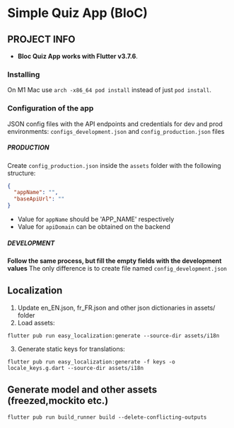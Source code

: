 # Simple Quiz App (BloC)

## PROJECT INFO

- **Bloc Quiz App works with Flutter v3.7.6**.

### Installing

On M1 Mac use `arch -x86_64 pod install` instead of just `pod install`.

### Configuration of the app
JSON config files with the API endpoints and credentials for dev and prod
environments: `configs_development.json` and `config_production.json` files

##### PRODUCTION

Create `config_production.json` inside the `assets` folder with the following structure:

```json
{
  "appName": "",
  "baseApiUrl": ""
}
```

- Value for `appName` should be 'APP_NAME' respectively
- Value for `apiDomain` can be obtained on the backend


##### DEVELOPMENT

**Follow the same process, but fill the empty fields with the development values**
The only difference is to create file named `config_development.json`

## Localization

1. Update en_EN.json, fr_FR.json and other json dictionaries in assets/ folder
2. Load assets:

```shell
flutter pub run easy_localization:generate --source-dir assets/i18n
```

3. Generate static keys for translations:

```shell
flutter pub run easy_localization:generate -f keys -o locale_keys.g.dart --source-dir assets/i18n
```

## Generate model and other assets (freezed,mockito etc.)

```shell
flutter pub run build_runner build --delete-conflicting-outputs
```

